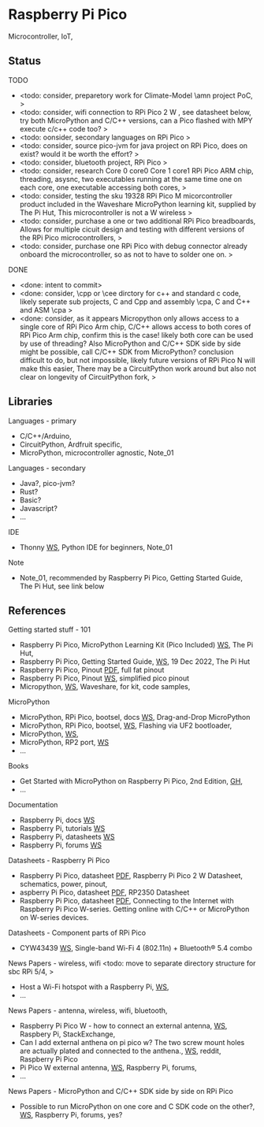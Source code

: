 # Raspberry Pi Pico

Microcontroller, IoT, 

## Status

TODO
* <todo: consider, preparetory work for Climate-Model \amn project PoC, >
* <todo: consider, wifi connection to RPi Pico 2 W , see datasheet below, try both MicroPython and C/C++ versions, can a Pico flashed with MPY execute c/c++ code too? >
* <todo: oonsider, secondary languages on RPi Pico >
* <todo: consider, source pico-jvm for java project on RPi Pico, does on exist? would it be worth the effort? >
* <todo: consider, bluetooth project, RPi Pico >
* <todo: consider, research Core 0 core0 Core 1 core1 RPi Pico ARM chip, threading, asysnc, two executables running at the same time one on each core, one executable accessing both cores, >
* <todo: consider, testing the sku 19328 RPi Pico M micorcontroller product included in the Waveshare MicroPython learning kit, supplied by The Pi Hut, This microcontroller is not a W wireless >
* <todo: consider, purchase a one or two additional RPi Pico breadboards, Allows for multiple cicuit design and testing with different versions of the RPi Pico microcontrollers, >
* <todo: consider, purchase one RPi Pico with debug connector already onboard the microcontroller, so as not to have to solder one on. >

DONE
* <done: intent to commit>
* <done: consider, \cpp or \cee dirctory for c++ and standard c code, likely seperate sub projects, C and Cpp and assembly \cpa, C and C++ and ASM \cpa >
* <done: consider, as it appears Micropython only allows access to a single core of RPi Pico Arm chip, C/C++ allows access to both cores of RPi Pico Arm chip, confirm this is the case! likely both core can be used by use of threading? Also MicroPython and C/C++ SDK side by side might be possible, call C/C++ SDK from MicroPython? conclusion difficult to do, but not impossible, likely future versions of RPi Pico N will make this easier, There may be a CircuitPython work around but also not clear on longevity of CircuitPython fork, >

## Libraries

Languages - primary
* C/C++/Arduino, 
* CircuitPython, Ardfruit specific, 
* MicroPython, microcontroller agnostic, Note_01

Languages - secondary 
* Java?, pico-jvm?
* Rust?
* Basic?
* Javascript? 
* ...

IDE
* Thonny [WS](https://thonny.org/), Python IDE for beginners, Note_01

Note
* Note_01, recommended by Raspberry Pi Pico, Getting Started Guide, The Pi Hut, see link below

## References

Getting started stuff - 101
* Raspberry Pi Pico, MicroPython Learning Kit (Pico Included) [WS](https://thepihut.com/products/raspberry-pi-pico-micropython-learning-kit-pico-included), The Pi Hut, 
* Raspberry Pi Pico, Getting Started Guide, [WS](https://thepihut.com/blogs/raspberry-pi-tutorials/raspberry-pi-pico-getting-started-guide), 19 Dec 2022, The Pi Hut
* Raspberry Pi Pico, Pinout [PDF](https://cdn.shopify.com/s/files/1/0176/3274/files/Pico-R3-A4-Pinout_f22e6644-b3e4-4997-a192-961c55fc8cae.pdf?v=1664490511), full fat pinout
* Raspberry Pi Pico, Pinout [WS](https://cdn.shopify.com/s/files/1/0176/3274/files/simplified_pico_pinout.jpg), simplified pico pinout
* Micropython, [WS](https://www.waveshare.com/wiki/File:Raspberry_Pi_Pico_MicroPython_Demo_Code.7z), Waveshare, for kit, code samples, 

MicroPython
* MicroPython, RPi Pico, bootsel, docs [WS](https://www.raspberrypi.com/documentation/microcontrollers/micropython.html#drag-and-drop-micropython), Drag-and-Drop MicroPython
* MicroPython, RPi Pico, bootsel, [WS](https://micropython.org/download/RPI_PICO/), Flashing via UF2 bootloader, 
* MicroPython, [WS](https://github.com/micropython/micropython), 
* MicroPython, RP2 port, [WS](https://github.com/micropython/micropython/tree/master/ports/rp2)
* ...

Books
* Get Started with MicroPython on Raspberry Pi Pico, 2nd Edition, [GH](https://github.com/raspberrypipress/gsw-micropython-on-raspberry-pi-pico-2e),
* ...

Documentation
* Raspberry Pi, docs [WS](https://www.raspberrypi.com/documentation/)
* Raspberry Pi, tutorials [WS](https://www.raspberrypi.com/tutorials/)
* Raspberry Pi, datasheets [WS](https://datasheets.raspberrypi.com/)
* Raspberry Pi, forums [WS](https://forums.raspberrypi.com/)

Datasheets - Raspberry Pi Pico
* Raspberry Pi Pico, datasheet [PDF](https://datasheets.raspberrypi.com/picow/pico-2-w-datasheet.pdf), Raspberry Pi Pico 2 W Datasheet, schematics, power, pinout, 
* aspberry Pi Pico, datasheet [PDF](https://datasheets.raspberrypi.com/rp2350/rp2350-datasheet.pdf), RP2350 Datasheet
* Raspberry Pi Pico, datasheet [PDF](https://datasheets.raspberrypi.com/picow/connecting-to-the-internet-with-pico-w.pdf), Connecting to the Internet with Raspberry Pi Pico W-series. Getting online with C/C++ or MicroPython on W-series devices.

Datasheets - Component parts of RPi Pico
* CYW43439 [WS](https://www.infineon.com/cms/en/product/wireless-connectivity/airoc-wi-fi-plus-bluetooth-combos/wi-fi-4-802.11n/cyw43439/), Single-band Wi-Fi 4 (802.11n) + Bluetooth® 5.4 combo

News Papers - wireless, wifi <todo: move to separate directory structure for sbc RPi 5/4, >
* Host a Wi-Fi hotspot with a Raspberry Pi, [WS](https://www.raspberrypi.com/tutorials/host-a-hotel-wifi-hotspot/), 
* ...

News Papers - antenna, wireless, wifi, bluetooth, 
* Raspberry Pi Pico W - how to connect an external antenna, [WS](https://raspberrypi.stackexchange.com/questions/141136/raspberry-pi-pico-w-how-to-connect-an-external-antenna), Raspbery Pi, StackExchange, 
* Can I add external anthena on pi pico w? The two screw mount holes are actually plated and connected to the anthena., [WS](https://www.reddit.com/r/raspberrypipico/comments/12ifx14/can_i_add_external_anthena_on_pi_pico_w_the_two/), reddit, Raspberry Pi Pico
* Pi Pico W external antenna, [WS](https://forums.raspberrypi.com/viewtopic.php?t=348928), Raspberry Pi, forums, 
* ...

News Papers - MicroPython and C/C++ SDK side by side on RPi Pico 
* Possible to run MicroPython on one core and C SDK code on the other?, [WS](https://forums.raspberrypi.com/viewtopic.php?t=325167), Raspberry Pi, forums, yes?